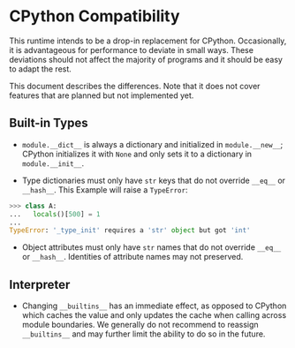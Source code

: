 CPython Compatibility
=====================

This runtime intends to be a drop-in replacement for CPython. Occasionally, it
is advantageous for performance to deviate in small ways. These deviations
should not affect the majority of programs and it should be easy to adapt the
rest.

This document describes the differences.  Note that it does not cover features
that are planned but not implemented yet.


Built-in Types
--------------

- `module.__dict__` is always a dictionary and initialized in `module.__new__`;
  CPython initializes it with `None` and only sets it to a dictionary in
  `module.__init__`.

- Type dictionaries must only have `str` keys that do not override `__eq__` or
  `__hash__`. This Example will raise a `TypeError`:
```python
>>> class A:
...   locals()[500] = 1
...
TypeError: '_type_init' requires a 'str' object but got 'int'
```

- Object attributes must only have `str` names that do not override `__eq__` or
  `__hash__`. Identities of attribute names may not preserved.

Interpreter
-----------

- Changing `__builtins__` has an immediate effect, as opposed to CPython which
  caches the value and only updates the cache when calling across module
  boundaries. We generally do not recommend to reassign `__builtins__` and may
  further limit the ability to do so in the future.
